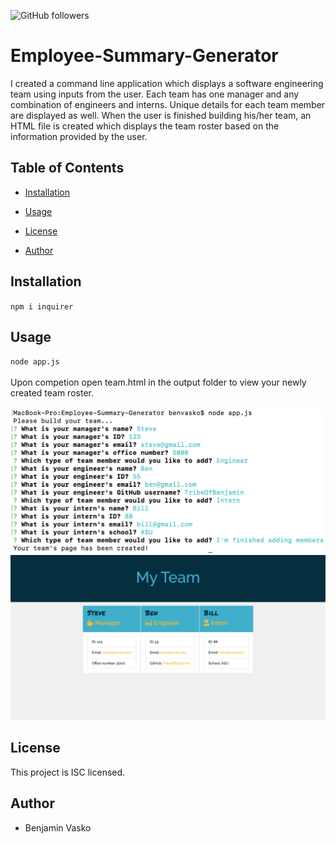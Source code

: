 ![GitHub followers](https://img.shields.io/github/followers/30?label=Follow&style=social) 

# Employee-Summary-Generator

I created a command line application which displays a software engineering team using inputs from the user. Each team has one manager and any combination of engineers and interns. Unique details for each team member are displayed as well. When the user is finished building his/her team, an HTML file is created which displays the team roster based on the information provided by the user.
                

## Table of Contents
                

- [Installation](#installation)

- [Usage](#usage)

- [License](#license)

- [Author](#author)
                    

## Installation

`npm i inquirer`
        

## Usage
`node app.js`
<br><br/>
Upon competion open team.html in the output folder to view your newly created team roster.
<br><br/>
![CLI](images/CLI.png)  
![Finished HTML](images/html.png)

## License

This project is ISC licensed.
        

## Author

- Benjamin Vasko




